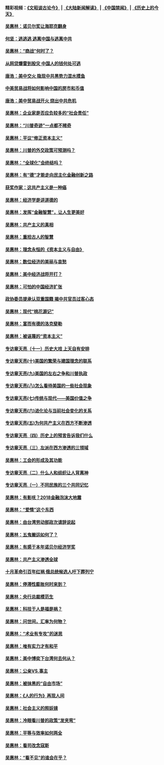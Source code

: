 #### 精彩视频：[《文昭谈古论今》](https://github.com/gfw-breaker/wenzhao/blob/master/README.md?t=12081531) | [《大陆新闻解读》](https://github.com/gfw-breaker/ntdtv-comedy/blob/master/README.md?t=12081531) | [《中国禁闻》](https://github.com/gfw-breaker/ntdtv-news/blob/master/README.md?t=12081531) | [《历史上的今天》](https://github.com/gfw-breaker/today-in-history/blob/master/README.md?t=12081531) 

#### [吴惠林：诺贝尔奖让海耶克翻身](../pages/nsc423/n10890049.md?t=12081531) 

#### [何坚：逃逃逃 逃离中国与逃离中共](../pages/nsc423/n10592891.md?t=12081531) 

#### [吴惠林：“商战”何时了？](../pages/nsc423/n10573558.md?t=12081531) 

#### [从网贷爆雷到股灾 中国人的钱何处可逃](../pages/nsc423/n10572800.md?t=12081531) 

#### [唐浩：美中交火 隐现中共黑势力混水摸鱼](../pages/nsc423/n10544040.md?t=12081531) 

#### [中美贸易战将如何影响中国的房市和币值](../pages/nsc423/n10543697.md?t=12081531) 

#### [唐浩：美中贸易战开火 烧出中共危机](../pages/nsc423/n10540126.md?t=12081531) 

#### [吴惠林：企业家是否应负较多的“社会责任”](../pages/nsc423/n10535022.md?t=12081531) 

#### [吴惠林：“川普奇迹”一点都不稀奇](../pages/nsc423/n10512808.md?t=12081531) 

#### [吴惠林：平议“修正资本主义”](../pages/nsc423/n10495724.md?t=12081531) 

#### [吴惠林：川普的外交政策可预测吗？](../pages/nsc423/n10462387.md?t=12081531) 

#### [吴惠林：“全球化”会终结吗？](../pages/nsc423/n10452838.md?t=12081531) 

#### [吴惠林：有“德”才能走向民主化金融创新之路](../pages/nsc423/n10432292.md?t=12081531) 

#### [获奖作家：这共产主义是一种癌](../pages/nsc423/n10431541.md?t=12081531) 

#### [吴惠林：经济学是讲道德的](../pages/nsc423/n10398014.md?t=12081531) 

#### [吴惠林：发挥“金融智慧”，让人生更美好](../pages/nsc423/n10375019.md?t=12081531) 

#### [吴惠林：共产主义的真相](../pages/nsc423/n10351394.md?t=12081531) 

#### [吴惠林：重拾古人的智慧](../pages/nsc423/n10337691.md?t=12081531) 

#### [吴惠林：理念永恒的《资本主义与自由》](../pages/nsc423/n10316274.md?t=12081531) 

#### [吴惠林：数位经济的美丽与哀愁](../pages/nsc423/n10292946.md?t=12081531) 

#### [吴惠林：美中经济战将开打？](../pages/nsc423/n10258825.md?t=12081531) 

#### [吴惠林：可怕的中国经济扩张](../pages/nsc423/n10219147.md?t=12081531) 

#### [政协委员提承认双重国籍 揭中共官员过客心态](../pages/nsc423/n10208809.md?t=12081531) 

#### [吴惠林：现代“桃花源记”](../pages/nsc423/n10185234.md?t=12081531) 

#### [吴惠林：富而有德的洛克斐勒](../pages/nsc423/n10142264.md?t=12081531) 

#### [吴惠林：被诬蔑的“资本主义”](../pages/nsc423/n10124816.md?t=12081531) 

#### [专访章天亮（十一）历史大戏 上天自有安排](../pages/nsc423/n10094905.md?t=12081531) 

#### [专访章天亮(十)美国的繁荣与建国理念的联系](../pages/nsc423/n10094899.md?t=12081531) 

#### [专访章天亮(九)美国的左右之争和川普执政](../pages/nsc423/n10094889.md?t=12081531) 

#### [专访章天亮(八)怎么看待美国的一些社会现象](../pages/nsc423/n10094857.md?t=12081531) 

#### [专访章天亮(七)传统与现代——美国价值之争](../pages/nsc423/n10093140.md?t=12081531) 

#### [专访章天亮(六)进化论与当前社会变化的关系](../pages/nsc423/n10092036.md?t=12081531) 

#### [专访章天亮(五)为何共产主义在西方不断渗透](../pages/nsc423/n10083620.md?t=12081531) 

#### [专访章天亮（四）历史上的预言告诉我们什么](../pages/nsc423/n10083606.md?t=12081531) 

#### [专访章天亮（三）左派在西方渗透的三领域](../pages/nsc423/n10081115.md?t=12081531) 

#### [吴惠林：工会的形成及其功能](../pages/nsc423/n10080633.md?t=12081531) 

#### [专访章天亮（二）什么人和组织让人背离神](../pages/nsc423/n10076637.md?t=12081531) 

#### [专访章天亮（一）不同民族的三个共同记忆](../pages/nsc423/n10074188.md?t=12081531) 

#### [吴惠林：有影呒？2018金融泡沫大地震](../pages/nsc423/n10040534.md?t=12081531) 

#### [吴惠林：“爱情”这个东西](../pages/nsc423/n10019423.md?t=12081531) 

#### [吴惠林：由台湾劳动部政次请辞说起](../pages/nsc423/n9979679.md?t=12081531) 

#### [吴惠林：五鬼搬运如何了？](../pages/nsc423/n9925338.md?t=12081531) 

#### [吴惠林：有感于本年诺贝尔经济学奖](../pages/nsc423/n9871883.md?t=12081531) 

#### [吴惠林：共产主义渗透全球](../pages/nsc423/n9812748.md?t=12081531) 

#### [十月革命引百年红祸 俄总统候选人吁下葬列宁](../pages/nsc423/n9810182.md?t=12081531) 

#### [吴惠林：停滞性膨胀何时来到？](../pages/nsc423/n9764136.md?t=12081531) 

#### [吴惠林：央行总裁模范生](../pages/nsc423/n9728134.md?t=12081531) 

#### [吴惠林：科技于人是福是祸？](../pages/nsc423/n9672982.md?t=12081531) 

#### [吴惠林：问世间，汇率为何物？](../pages/nsc423/n9621788.md?t=12081531) 

#### [吴惠林：“术业有专攻”的迷思](../pages/nsc423/n9580363.md?t=12081531) 

#### [吴惠林：唯有实力才有和平](../pages/nsc423/n9529599.md?t=12081531) 

#### [吴惠林：美中博奕下台湾何去何从？](../pages/nsc423/n9483598.md?t=12081531) 

#### [吴惠林：公亲VS.事主](../pages/nsc423/n9425637.md?t=12081531) 

#### [吴惠林：被抹黑的“自由市场”](../pages/nsc423/n9351545.md?t=12081531) 

#### [吴惠林：《人的行为》再现人间](../pages/nsc423/n9296339.md?t=12081531) 

#### [吴惠林：社会主义的照妖镜](../pages/nsc423/n9243460.md?t=12081531) 

#### [吴惠林：冷眼看川普的政策“发夹弯”](../pages/nsc423/n9120684.md?t=12081531) 

#### [吴惠林：平等与效率如何两全](../pages/nsc423/n9075430.md?t=12081531) 

#### [吴惠林：看司改念寇斯](../pages/nsc423/n9024915.md?t=12081531) 

#### [吴惠林：“看不见”的谁会在乎？](../pages/nsc423/n8977488.md?t=12081531) 

